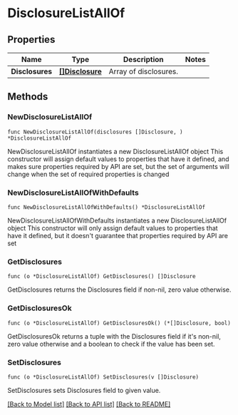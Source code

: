 # DisclosureListAllOf

## Properties

Name | Type | Description | Notes
------------ | ------------- | ------------- | -------------
**Disclosures** | [**[]Disclosure**](Disclosure.md) | Array of disclosures. | 

## Methods

### NewDisclosureListAllOf

`func NewDisclosureListAllOf(disclosures []Disclosure, ) *DisclosureListAllOf`

NewDisclosureListAllOf instantiates a new DisclosureListAllOf object
This constructor will assign default values to properties that have it defined,
and makes sure properties required by API are set, but the set of arguments
will change when the set of required properties is changed

### NewDisclosureListAllOfWithDefaults

`func NewDisclosureListAllOfWithDefaults() *DisclosureListAllOf`

NewDisclosureListAllOfWithDefaults instantiates a new DisclosureListAllOf object
This constructor will only assign default values to properties that have it defined,
but it doesn't guarantee that properties required by API are set

### GetDisclosures

`func (o *DisclosureListAllOf) GetDisclosures() []Disclosure`

GetDisclosures returns the Disclosures field if non-nil, zero value otherwise.

### GetDisclosuresOk

`func (o *DisclosureListAllOf) GetDisclosuresOk() (*[]Disclosure, bool)`

GetDisclosuresOk returns a tuple with the Disclosures field if it's non-nil, zero value otherwise
and a boolean to check if the value has been set.

### SetDisclosures

`func (o *DisclosureListAllOf) SetDisclosures(v []Disclosure)`

SetDisclosures sets Disclosures field to given value.



[[Back to Model list]](../../README.md#documentation-for-models) [[Back to API list]](../../README.md#documentation-for-api-endpoints) [[Back to README]](../../README.md)


